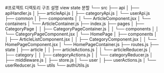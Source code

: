 #프로젝트 디렉토리 구조 설명
view state 분할
└── src
    ├── api
    │   ├── apiHandler.js
    │   ├── articleApi.js
    │   ├── categoryApi.js
    │   └── userApi.js
    ├── common
    │   ├── components
    │   │   └── ArticleComponent.jsx
    │   └── containers
    │       └── ArticleContainer.js
    ├── index.js
    ├── pages
    │   ├── CategoryPage
    │   │   ├── CategoryPageContainer.js
    │   │   └── components
    │   │       └── CategoryPageComponent.jsx
    │   └── HomePage
    │       ├── components
    │       │   ├── ArticleListComponent.jsx
    │       │   ├── CategoryComponent.jsx
    │       │   └── HomePageComponent.jsx
    │       └── HomePageContainer.js
    ├── routes.js
    ├── state
    │   ├── article
    │   │   ├── articleActions.js
    │   │   └── articleReducer.js
    │   ├── category
    │   │   ├── categoryActions.js
    │   │   └── categoryReducer.js
    │   ├── middleware.js
    │   ├── store.js
    │   └── user
    │       ├── userActions.js
    │       └── userReducer.js
    └── utils
        └── authUtils.js    